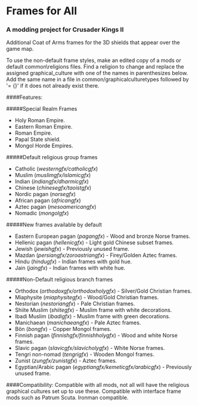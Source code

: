 # Frames for All

### A modding project for Crusader Kings II

Additional Coat of Arms frames for the 3D shields that appear over the game map.

To use the non-default frame styles, make an edited copy of a mods or default common\religions files. Find a religion to change and replace the assigned graphical_culture with one of the names in parenthesizes below.
Add the same name in a file in common/graphicalculturetypes followed by '= {}' if it does not already exist there.

####Features:

#####Special Realm Frames
* Holy Roman Empire.
* Eastern Roman Empire. 
* Roman Empire.
* Papal State shield.
* Mongol Horde Empires.

#####Default religious group frames

* Catholic (*westerngfx/catholicgfx*)
* Muslim (*muslimgfx/islamicgfx*)
* Indian (*indiangfx/dharmicgfx*)
* Chinese (*chinesegfx/taoistgfx*)
* Nordic pagan (*norsegfx*)
* African pagan (*africangfx*)
* Aztec pagan (*mesoamericangfx*)
* Nomadic (*mongolgfx*)

#####New frames available by default

* Eastern European pagan (*pagangfx*) - Wood and bronze Norse frames.
* Hellenic pagan (*hellenicgfx*) - Light gold Chinese subset frames.
* Jewish (*jewishgfx*) - Previously unused frame.
* Mazdan (*persiangfx/zoroastriangfx*) - Firey/Golden Aztec frames.
* Hindu (*hindugfx*) - Indian frames with gold hue.
* Jain (*jaingfx*) - Indian frames with white hue.

#####Non-Default religious branch frames

* Orthodox (*orthodoxgfx/orthodoxholygfx*) - Silver/Gold Christian frames.
* Miaphysite (*miaphysitegfx*) - Wood/Gold Christian frames.
* Nestorian (*nestoriangfx*) - Pale Christian frames.
* Shiite Muslim (*shiitegfx*) - Muslim frame with white decorations.
* Ibadi Muslim (*ibadigfx*) - Muslim frame with green decorations.
* Manichaean (*manichaeangfx*) - Pale Aztec frames.
* Bön (*bongfx*) - Copper Mongol frames.
* Finnish pagan (*finnishgfx/finnishholygfx*) - Wood and white Norse frames.
* Slavic pagan (*slavicgfx/slavicholygfx*) - White Norse frames.
* Tengri non-nomad (*tengrigfx*) - Wooden Mongol frames.
* Zunist (*zungfx/zunistgfx*) - Aztec frames.
* Egyptian/Arabic pagan (*egyptiangfx/kemeticgfx/arabicgfx*) - Previously unused frame.

####Compatibility:
Compatible with all mods, not all will have the religious graphical cultures set up to use these.
Compatible with interface frame mods such as Patrum Scuta.
Ironman compatible.
